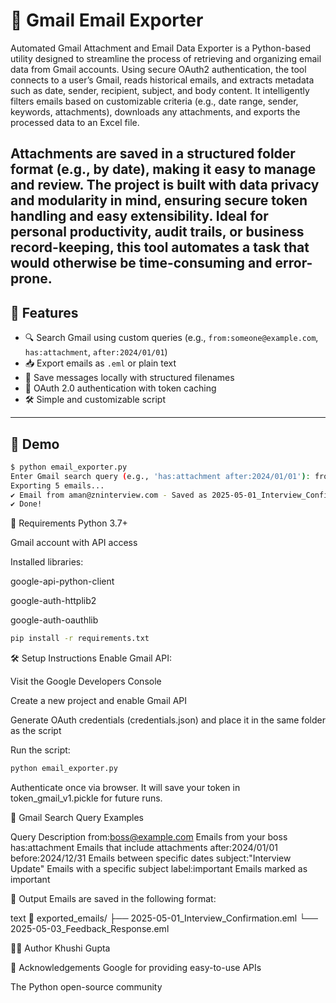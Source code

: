 # 📧 Gmail Email Exporter
Automated Gmail Attachment and Email Data Exporter is a Python-based utility designed to streamline the process of retrieving and organizing email data from Gmail accounts. Using secure OAuth2 authentication, the tool connects to a user’s Gmail, reads historical emails, and extracts metadata such as date, sender, recipient, subject, and body content. It intelligently filters emails based on customizable criteria (e.g., date range, sender, keywords, attachments), downloads any attachments, and exports the processed data to an Excel file.

Attachments are saved in a structured folder format (e.g., by date), making it easy to manage and review. The project is built with data privacy and modularity in mind, ensuring secure token handling and easy extensibility. Ideal for personal productivity, audit trails, or business record-keeping, this tool automates a task that would otherwise be time-consuming and error-prone.
---

## 🚀 Features

- 🔍 Search Gmail using custom queries (e.g., `from:someone@example.com`, `has:attachment`, `after:2024/01/01`)
- 📥 Export emails as `.eml` or plain text
- 💾 Save messages locally with structured filenames
- 🔐 OAuth 2.0 authentication with token caching
- 🛠️ Simple and customizable script

---

## 📸 Demo

```bash
$ python email_exporter.py
Enter Gmail search query (e.g., 'has:attachment after:2024/01/01'): from:aman@zninterview.com
Exporting 5 emails...
✔ Email from aman@zninterview.com - Saved as 2025-05-01_Interview_Confirmation.eml
✔ Done!
```
🧰 Requirements
Python 3.7+

Gmail account with API access

Installed libraries:

google-api-python-client

google-auth-httplib2

google-auth-oauthlib

```bash
pip install -r requirements.txt
```

🛠️ Setup Instructions
Enable Gmail API:

Visit the Google Developers Console

Create a new project and enable Gmail API

Generate OAuth credentials (credentials.json) and place it in the same folder as the script

Run the script:

```bash
python email_exporter.py
```

Authenticate once via browser. It will save your token in token_gmail_v1.pickle for future runs.

🔎 Gmail Search Query Examples

Query	Description
from:boss@example.com	Emails from your boss
has:attachment	Emails that include attachments
after:2024/01/01 before:2024/12/31	Emails between specific dates
subject:"Interview Update"	Emails with a specific subject
label:important	Emails marked as important

📂 Output
Emails are saved in the following format:

text
📁 exported_emails/
   ├── 2025-05-01_Interview_Confirmation.eml
   └── 2025-05-03_Feedback_Response.eml

🧑‍💻 Author
Khushi Gupta


🙌 Acknowledgements
Google for providing easy-to-use APIs

The Python open-source community

